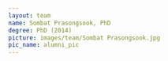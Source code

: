 ```yaml
---
layout: team
name: Sombat Prasongsook, PhD
degree: PhD (2014)
picture: images/team/Sombat Prasongsook.jpg
pic_name: alumni_pic
---
```

